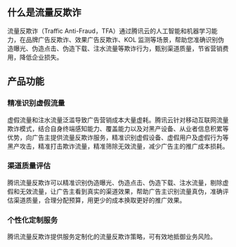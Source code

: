 ## 什么是流量反欺诈
流量反欺诈（Traffic Anti-Fraud，TFA）通过腾讯云的人工智能和机器学习能力，在品牌广告反欺诈、效果广告反欺诈、KOL 监测等场景，帮助您准确识别伪造曝光、伪造点击、伪造下载、注水流量等欺诈行为，甄别渠道质量，节省营销费用，降低企业损失。

## 产品功能
### 精准识别虚假流量
虚假流量和注水流量泛滥导致广告营销成本大量虚耗。腾讯云针对移动互联网流量欺诈模式，结合自身终端感知能力、覆盖能力以及对黑产设备、从业者信息积累等优势，向广告主提供流量反欺诈服务，精准识别虚假设备、虚假用户及虚假行为等黑产攻击，精准打击欺诈流量，精准筛除无效流量，减少广告主的推广成本损耗。
### 渠道质量评估
腾讯流量反欺诈可以精准识别伪造曝光、伪造点击、伪造下载、注水流量，剔除虚假和无效流量，让广告主看到真实的渠道效果，帮助广告主识别流量真伪，准确评估渠道质量，合理分配预算，用更少的成本换取更好的推广效果。
### 个性化定制服务
腾讯流量反欺诈提供服务定制化的流量反欺诈策略，可有效地抵御业务风险。
